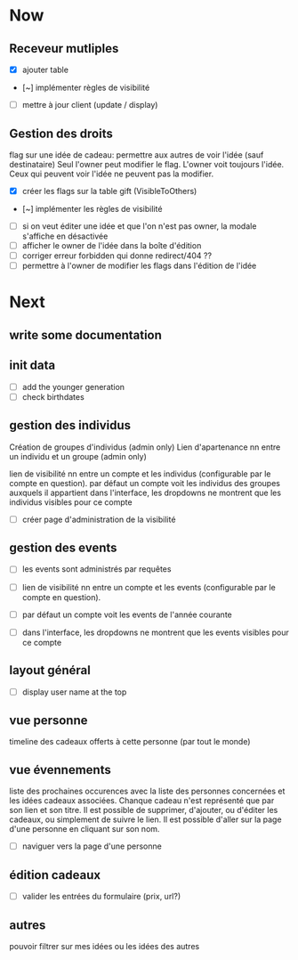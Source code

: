 # Now

## Receveur mutliples

- [x] ajouter table
- [~] implémenter règles de visibilité
- [ ] mettre à jour client (update / display)

## Gestion des droits
flag sur une idée de cadeau: permettre aux autres de voir l'idée (sauf destinataire)
Seul l'owner peut modifier le flag. L'owner voit toujours l'idée.
Ceux qui peuvent voir l'idée ne peuvent pas la modifier.

- [x] créer les flags sur la table gift (VisibleToOthers)
- [~] implémenter les règles de visibilité
- [ ] si on veut éditer une idée et que l'on n'est pas owner, la modale s'affiche en désactivée
- [ ] afficher le owner de l'idée dans la boîte d'édition
- [ ] corriger erreur forbidden qui donne redirect/404 ??
- [ ] permettre à l'owner de modifier les flags dans l'édition de l'idée

# Next

## write some documentation

## init data
- [ ] add the younger generation
- [ ] check birthdates

## gestion des individus
Création de groupes d'individus (admin only)
Lien d'apartenance nn entre un individu et un groupe (admin only)

lien de visibilité nn entre un compte et les individus (configurable par le compte en question).
par défaut un compte voit les individus des groupes auxquels il appartient
dans l'interface, les dropdowns ne montrent que les individus visibles pour ce compte

- [ ] créer page d'administration de la visibilité

## gestion des events
- [ ] les events sont administrés par requêtes
- [ ] lien de visibilité nn entre un compte et les events (configurable par le compte en question).
- [ ] par défaut un compte voit les events de l'année courante
- [ ] dans l'interface, les dropdowns ne montrent que les events visibles pour ce compte


## layout général
- [ ] display user name at the top

## vue personne
timeline des cadeaux offerts à cette personne (par tout le monde)

## vue évennements
liste des prochaines occurences avec la liste des personnes concernées et les idées cadeaux associées. Chanque cadeau n'est représenté que par son lien et son titre. Il est possible de supprimer, d'ajouter, ou d'éditer les cadeaux, ou simplement de suivre le lien. Il est possible d'aller sur la page d'une personne en cliquant sur son nom.

- [ ] naviguer vers la page d'une personne

## édition cadeaux
- [ ] valider les entrées du formulaire (prix, url?)

## autres
pouvoir filtrer sur mes idées ou les idées des autres

